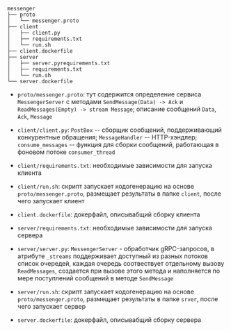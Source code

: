 ```
messenger
├── proto
│   └── messenger.proto
├── client
│   ├── client.py
│   ├── requirements.txt
│   └── run.sh
├── client.dockerfile
├── server
│   ├── server.pyrequirements.txt
│   ├── requirements.txt
│   └── run.sh
└── server.dockerfile
```

- `proto/messenger.proto`: тут содержится определение сервиса `MessengerServer` c методами `SendMessage(Data) -> Ack` и `ReadMessages(Empty) -> stream Message`; описание сообщений `Data`, `Ack`, `Message`


- `client/client.py`: `PostBox` -- сборщик сообщений, поддерживающий конкурентные обращения; `MessageHandler` -- HTTP-хэндлер; `consume_messages` -- функция для сборки сообщений, работающая в фоновом потоке `consumer_thread`
- `client/requirements.txt`: необходимые зависимости для запуска клиента
- `client/run.sh`: скрипт запускает кодогенерацию на основе `proto/messenger.proto`, размещает результаты в папке `client`, после чего запускает клиент
- `client.dockerfile`: докерфайл, описывабщий сборку клиента


- `server/requirements.txt`: необходимые зависимости для запуска сервера
- `server/server.py`: `MessengerServer` - обработчик gRPC-запросов, в атрибуте `_streams` поддерживает доступный из разных потоков список очередей, каждая очередь соотвествует отдельному вызову `ReadMessages`, создается при вызове этого метода и наполняется по мере поступлений сообщений в методе `SendMessage`
- `server/run.sh`: скрипт запускает кодогенерацию на основе `proto/messenger.proto`, размещает результаты в папке `srver`, после чего запускает сервер
- `server.dockerfile`: докерфайл, описывабщий сборку сервера